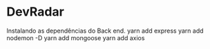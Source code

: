 # DevRadar
Instalando as dependências do Back end.
yarn add express
yarn add nodemon -D
yarn add mongoose
yarn add axios